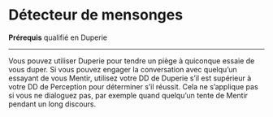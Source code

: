 # Détecteur de mensonges

<p><strong>Prérequis</strong> qualifié en Duperie</p>
<hr>
<p>Vous pouvez utiliser Duperie pour tendre un piège à quiconque essaie de vous duper. Si vous pouvez engager la conversation avec quelqu’un essayant de vous Mentir, utilisez votre DD de Duperie s’il est supérieur à votre DD de Perception pour déterminer s’il réussit. Cela ne s’applique pas si vous ne dialoguez pas, par exemple quand quelqu’un tente de Mentir pendant un long discours.</p>
